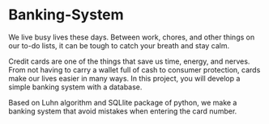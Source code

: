 # Banking-System

We live busy lives these days. Between work, chores, and other things on our to-do lists, it can be tough to catch your breath and stay calm.

Credit cards are one of the things that save us time, energy, and nerves. From not having to carry a wallet full of cash to consumer protection, cards make our lives easier in many ways. In this project, you will develop a simple banking system with a database.

Based on Luhn algorithm and SQLlite package of python, we make a banking system that avoid mistakes when entering the card number.
